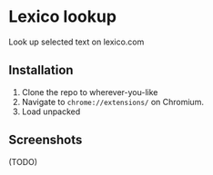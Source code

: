 # Lexico lookup

Look up selected text on lexico.com

## Installation

1. Clone the repo to wherever-you-like
2. Navigate to `chrome://extensions/` on Chromium.
3. Load unpacked

## Screenshots

(TODO)
